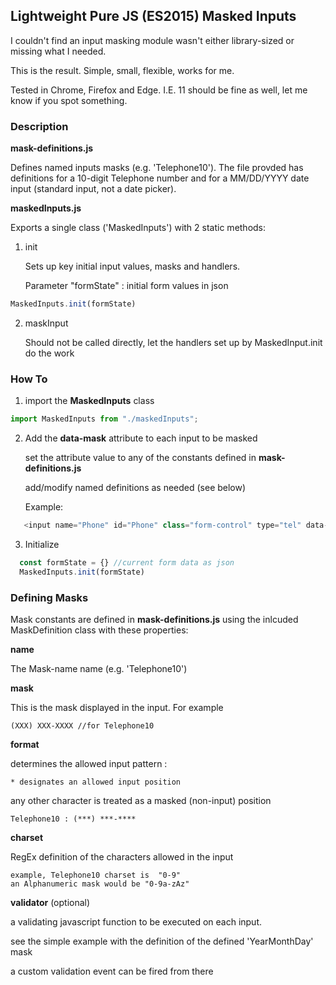 ## Lightweight Pure JS (ES2015) Masked Inputs

I couldn't find an input masking module wasn't either library-sized or missing what I needed.

This is the result. Simple, small, flexible, works for me.

Tested in Chrome, Firefox and Edge. I.E. 11 should be fine as well, let me know if you spot something.

### Description

**mask-definitions.js**

Defines named inputs masks (e.g. 'Telephone10'). The file provded has definitions for a 10-digit Telephone number and for a MM/DD/YYYY date input (standard input, not a date picker).

**maskedInputs.js**

Exports a single class ('MaskedInputs') with 2 static methods:

1. init

   Sets up key initial input values, masks and handlers.
   
   Parameter "formState" : initial form values in json

```javascript
MaskedInputs.init(formState)
```

2. maskInput

   Should not be called directly, let the handlers set up by MaskedInput.init do the work
   

### How To

1. import the **MaskedInputs** class

```javascript
import MaskedInputs from "./maskedInputs";

```

2. Add the **data-mask** attribute to each input to be masked

   set the attribute value to any of the constants defined in **mask-definitions.js**
   
   add/modify named definitions as needed (see below)
   
   Example:

```javascript
   <input name="Phone" id="Phone" class="form-control" type="tel" data-mask="Telephone10"/>
```

3. Initialize

```javascript
  const formState = {} //current form data as json
  MaskedInputs.init(formState)
```

### Defining Masks

Mask constants are defined in **mask-definitions.js** using the inlcuded MaskDefinition class with these properties:

**name**

The Mask-name name (e.g. 'Telephone10')

**mask**

This is the mask displayed in the input. For example 

````
(XXX) XXX-XXXX //for Telephone10
````

**format**

determines the allowed input pattern :

````
* designates an allowed input position
````
any other character is treated as a masked (non-input) position

````
Telephone10 : (***) ***-****
````

**charset**

RegEx definition of the characters allowed in the input

````
example, Telephone10 charset is  "0-9"
an Alphanumeric mask would be "0-9a-zAz"
````

**validator** (optional)

a validating javascript function to be executed on each input.

see the simple example with the definition of the defined 'YearMonthDay' mask

a custom validation event can be fired from there
